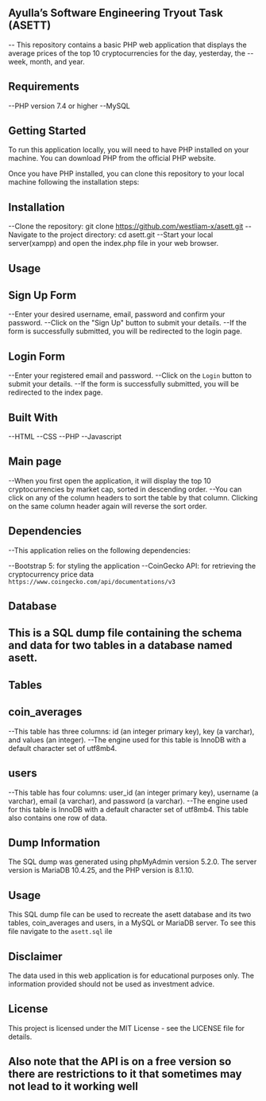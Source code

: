 ## Ayulla’s Software Engineering Tryout Task (ASETT)
-- This repository contains a basic PHP web application that displays the average prices of the top 10 cryptocurrencies for the day, yesterday, the --week, month, and year.

## Requirements
--PHP version 7.4 or higher
--MySQL

## Getting Started
To run this application locally, you will need to have PHP installed on your machine. You can download PHP from the official PHP website.

Once you have PHP installed, you can clone this repository to your local machine following the installation steps:

## Installation
--Clone the repository: git clone https://github.com/westliam-x/asett.git
--Navigate to the project directory: cd asett.git
--Start your local server(xampp) and open the index.php file in your web browser.

## Usage

## Sign Up Form

--Enter your desired username, email, password and confirm your password.
--Click on the "Sign Up" button to submit your details.
--If the form is successfully submitted, you will be redirected to the login page.

## Login Form

--Enter your registered email and password.
--Click on the `Login` button to submit your details.
--If the form is successfully submitted, you will be redirected to the index page.

## Built With
--HTML
--CSS
--PHP
--Javascript

## Main page
--When you first open the application, it will display the top 10 cryptocurrencies by market cap, sorted in descending order. 
--You can click on any of the column headers to sort the table by that column. Clicking on the same column header again will reverse the sort order.

## Dependencies
--This application relies on the following dependencies:

--Bootstrap 5: for styling the application
--CoinGecko API: for retrieving the cryptocurrency price data  `https://www.coingecko.com/api/documentations/v3`

## Database
## This is a SQL dump file containing the schema and data for two tables in a database named asett.

## Tables
## coin_averages
--This table has three columns: id (an integer primary key), key (a varchar), and values (an integer). 
--The engine used for this table is InnoDB with a default character set of utf8mb4.

## users
--This table has four columns: user_id (an integer primary key), username (a varchar), email (a varchar), and password (a varchar). 
--The engine used for this table is InnoDB with a default character set of utf8mb4. This table also contains one row of data.

## Dump Information
The SQL dump was generated using phpMyAdmin version 5.2.0. The server version is MariaDB 10.4.25, and the PHP version is 8.1.10.

## Usage
This SQL dump file can be used to recreate the asett database and its two tables, coin_averages and users, in a MySQL or MariaDB server. To see this file navigate to the `asett.sql` ile


## Disclaimer
The data used in this web application is for educational purposes only. The information provided should not be used as investment advice.

## License
This project is licensed under the MIT License - see the LICENSE file for details.

## Also note that the API is on a free version so there are restrictions to it that sometimes may not lead to it working well
